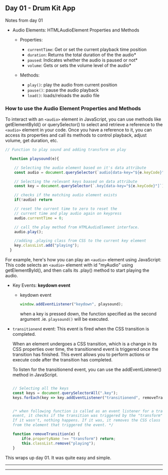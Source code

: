 
## Day 01 - Drum Kit App
Notes from day 01

- Audio Elements: HTMLAudioElement Properties and Methods
    - Properties: 
        - ```currentTime```: Get or set the current playback time position
        - ```duration```: Returns the total duration of the the audio*
        - ```paused```: Indicates whether the audio is paused or not*
        - ```volume```: Gets or sets the volume level of the audio*

    - Methods: 
        - ```play()```: play the audio from current position
        - ```pause()```: pause the audio playback
        - ```load()```: loads/reloads the audio file 

### How to use the Audio Element Properties and Methods
To interact with an ```<audio>``` element in JavaScript, you can use methods like getElementById() or querySelector() to select and retrieve a reference to the ```<audio>``` element in your code. Once you have a reference to it, you can access its properties and call its methods to control playback, adjust volume, get duration, etc.
```javascript
// Function to play sound and adding transform on play

  function playsound(e){

    // Selecting the audio element based on it's data attribute
    const audio = document.querySelector(`audio[data-key="${e.keyCode}"]`);

    // Selecting the relevant keys baased on data attribute
    const key = document.querySelector(`.key[data-key="${e.keyCode}"]`)

    // checks if the matching audio element exists
    if(!audio) return 

    // reset the current time to zero to reset the 
    // current time and play audio again on keypress
    audio.currentTime = 0; 

    // call the play method from HTMLAudioElement interface.
    audio.play();

    //adding .playing class from CSS to the current key element
    key.classList.add("playing"); 
  }
```
For example, here's how you can play an ```<audio>``` element using JavaScript:
This code selects an  ```<audio>``` element with id "myAudio" using getElementById(), and then calls its .play() method to start playing the audio.

- Key Events: **keydown event**
    - keydown event
        ```javascript
        window.addEventListener("keydown", playsound);
        ```  
        when a key is pressed down, the function specified as the second argument .ie. ```playsound()``` will be executed.
        
- ```transitionend``` event: This event is fired when the CSS transition is completed. 
    
    When an element undergoes a CSS transition, which is a change in its CSS properties over time, the transitionend event is triggered once the transition has finished. This event allows you to perform actions or execute code after the transition has completed.

    To listen for the transitionend event, you can use the addEventListener() method in JavaScript.
    ```javascript

    // Selecting all the keys
    const keys = document.querySelectorAll(".key");
    keys.forEach(key => key.addEventListener("transitionend", removeTransition));
   
   
   /* when following function is called as an event listener for a transitionend
    event, it checks if the transition was triggered by the "transform" property. 
    If it wasn't, nothing happens. If it was, it removes the CSS class "playing" 
    from the element that triggered the event. */

    function removeTransition(e) {
        if(e.propertyName !== "transform") return;
        this.classList.remove("playing");
    }

    ```

This wraps up day 01. It was quite easy and simple. 


*** 
---
